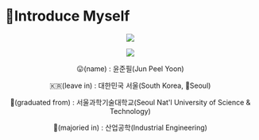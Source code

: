 👋Introduce Myself
=========================
<p align="center"><img src="https://capsule-render.vercel.app/api?type=waving&color=auto&height=200&section=header&text=Jpeel's_GITHUB!&fontSize=50" /></p>
<p align="center"><a href="https://hits.seeyoufarm.com"><img src="https://hits.seeyoufarm.com/api/count/incr/badge.svg?url=https%3A%2F%2Fgithub.com%2Fleepnujnooy&count_bg=%2379C83D&title_bg=%23555555&icon=&icon_color=%23E7E7E7&title=hits&edge_flat=false"/></a></p>
<p align="center">😛(name) : 윤준필(Jun Peel Yoon)</p>
<p align="center">🇰🇷(leave in) : 대한민국 서울(South Korea, Seoul)</p>
<p align="center">🏫(graduated from) : 서울과학기술대학교(Seoul Nat'l University of Science & Technology)</p>
<p align="center">📝(majoried in) : 산업공학(Industrial Engineering) </p>



